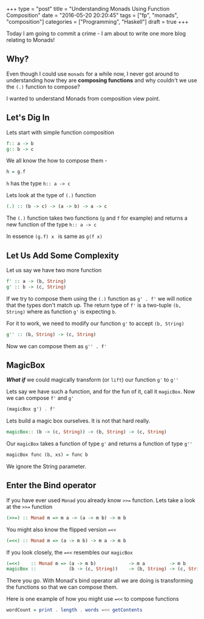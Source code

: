 +++
type = "post"
title = "Understanding Monads Using Function Composition"
date =  "2016-05-20 20:20:45"
tags =  ["fp", "monads", "composition"]
categories = ["Programming", "Haskell"]
draft = true
+++

Today I am going to commit a crime - I am about to write one more blog relating to Monads!

## Why?

Even though I could use `monads` for a while now, I never got around to understanding how they are __composing functions__ and why couldn't we use the `(.)` function to compose?

I wanted to understand Monads from composition view point.

## Let's Dig In
Lets start with simple function composition 

```Haskell
f:: a -> b
g:: b -> c
```

We all know the how to compose them - 

```Haskell
h = g.f
```

`h` has the type `h:: a -> c`

Lets look at the type of `(.)` function

```Haskell
(.) :: (b -> c) -> (a -> b) -> a -> c
```
    
The `(.)` function takes  two functions (`g` and `f` for example) and returns a new function of the type `h:: a -> c`

In essence `(g.f) x ` is same as `g(f x)`

## Let Us Add Some Complexity

Let us say we have two more function 

```Haskell
f' :: a -> (b, String)
g' :: b -> (c, String)
```
    
If we try to compose them using the `(.)` function as `g' . f'` we will notice that the types don't match up. The return type of `f'` is a two-tuple `(b, String)` where as function `g'` is expecting `b`.

For it to work, we need to modify our function `g'` to accept `(b, String)`

```Haskell
g'' :: (b, String) -> (c, String)
```

Now we can compose them as `g'' . f'`

## MagicBox

__*What if*__ we could magically transform (or `lift`) our function `g'` to `g''` 

Lets say we have such a function, and for the fun of it, call it `magicBox`. Now we can compose `f'` and `g'` 

```Haskell
(magicBox g') . f'
```


Lets build a magic box ourselves. It is not that hard really.

```Haskell
magicBox:: (b -> (c, String)) -> (b, String) -> (c, String)
```
    
Our `magicBox` takes a function of type `g'` and returns a function of type `g''` 

```Haskell
magicBox func (b, xs) = func b
```
    
We ignore the String parameter. 

## Enter the Bind operator

If you have ever used  `Monad` you already know `>>=` function.
Lets take a look at the `>>=` function

```Haskell
(>>=) :: Monad m => m a -> (a -> m b) -> m b
```

You might also know the flipped version `=<<`

```Haskell
(=<<) :: Monad m => (a -> m b) -> m a -> m b
```
    

If you look closely, the `=<<` resembles our `magicBox`

```Haskell
(=<<)    :: Monad m => (a -> m b)            -> m a         -> m b
magicBox ::            (b -> (c, String))    -> (b, String) -> (c, String)
```

There you go. With Monad's bind operator all we are doing is transforming the functions so that we can compose them.

Here is one example of how you might use `=<<` to compose functions

```Haskell
wordCount = print . length . words =<< getContents
```
